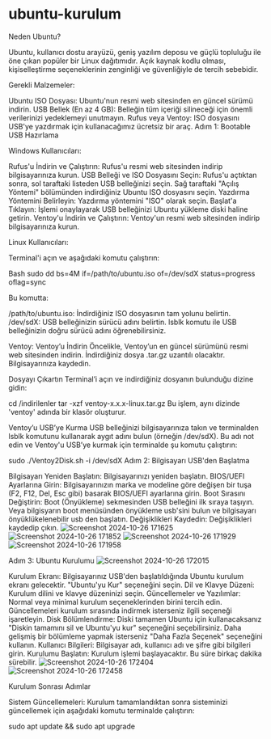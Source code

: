 # ubuntu-kurulum
Neden Ubuntu?

Ubuntu, kullanıcı dostu arayüzü, geniş yazılım deposu ve güçlü topluluğu ile öne çıkan popüler bir Linux dağıtımıdır. Açık kaynak kodlu olması, kişiselleştirme seçeneklerinin zenginliği ve güvenliğiyle de tercih sebebidir.

Gerekli Malzemeler:

Ubuntu ISO Dosyası: Ubuntu'nun resmi web sitesinden en güncel sürümü indirin.
USB Bellek (En az 4 GB): Belleğin tüm içeriği silineceği için önemli verilerinizi yedeklemeyi unutmayın.
Rufus veya Ventoy: ISO dosyasını USB'ye yazdırmak için kullanacağımız ücretsiz bir araç.
Adım 1: Bootable USB Hazırlama

Windows Kullanıcıları:

Rufus'u İndirin ve Çalıştırın: Rufus'u resmi web sitesinden indirip bilgisayarınıza kurun.
USB Belleği ve ISO Dosyasını Seçin: Rufus'u açtıktan sonra, sol taraftaki listeden USB belleğinizi seçin. Sağ taraftaki "Açılış Yöntemi" bölümünden indirdiğiniz Ubuntu ISO dosyasını seçin.
Yazdırma Yöntemini Belirleyin: Yazdırma yöntemini "ISO" olarak seçin.
Başlat'a Tıklayın: İşlemi onaylayarak USB belleğinizi Ubuntu yükleme diski haline getirin.
Ventoy'u İndirin ve Çalıştırın: Ventoy'un resmi web sitesinden indirip bilgisayarınıza kurun.

Linux Kullanıcıları:

Terminal'i açın ve aşağıdaki komutu çalıştırın:

Bash
sudo dd bs=4M if=/path/to/ubuntu.iso of=/dev/sdX status=progress oflag=sync


Bu komutta:

/path/to/ubuntu.iso: İndirdiğiniz ISO dosyasının tam yolunu belirtin.
/dev/sdX: USB belleğinizin sürücü adını belirtin. lsblk komutu ile USB belleğinizin doğru sürücü adını öğrenebilirsiniz.

Ventoy:
Ventoy’u İndirin Öncelikle, Ventoy’un en güncel sürümünü resmi web sitesinden indirin. İndirdiğiniz dosya .tar.gz uzantılı olacaktır. Bilgisayarınıza kaydedin.

Dosyayı Çıkartın Terminal’i açın ve indirdiğiniz dosyanın bulunduğu dizine gidin:



cd /indirilenler
tar -xzf ventoy-x.x.x-linux.tar.gz
Bu işlem, aynı dizinde 'ventoy' adında bir klasör oluşturur.

Ventoy’u USB’ye Kurma USB belleğinizi bilgisayarınıza takın ve terminalden lsblk komutunu kullanarak aygıt adını bulun (örneğin /dev/sdX). Bu adı not edin ve Ventoy'u USB’ye kurmak için terminalde şu komutu çalıştırın:

sudo ./Ventoy2Disk.sh -i /dev/sdX
Adım 2: Bilgisayarı USB'den Başlatma

Bilgisayarı Yeniden Başlatın: Bilgisayarınızı yeniden başlatın.
BIOS/UEFI Ayarlarına Girin: Bilgisayarınızın marka ve modeline göre değişen bir tuşa (F2, F12, Del, Esc gibi) basarak BIOS/UEFI ayarlarına girin.
Boot Sırasını Değiştirin: Boot (Önyükleme) sekmesinden USB belleğini ilk sıraya taşıyın.
Veya bilgisyarın boot menüsünden önyükleme usb'sini bulun ve bilgisayarı önyüklükelenebilir usb den başlatın.
Değişiklikleri Kaydedin: Değişiklikleri kaydedip çıkın.
![Screenshot 2024-10-26 171625](https://github.com/user-attachments/assets/d83f674c-82c2-4bfd-ac3c-d351c964d530)
![Screenshot 2024-10-26 171852](https://github.com/user-attachments/assets/3e9dc4d7-f3ce-400b-9093-70d781ac3bb6)
![Screenshot 2024-10-26 171929](https://github.com/user-attachments/assets/2d18ba4a-1e7f-4da8-9ea9-54208b667566)
![Screenshot 2024-10-26 171958](https://github.com/user-attachments/assets/45e75cfb-5e7c-4d7e-a4e7-fba75ac8dfc2)

Adım 3: Ubuntu Kurulumu
![Screenshot 2024-10-26 172015](https://github.com/user-attachments/assets/0284366d-6ae6-4b83-b9d8-a40917772777)

Kurulum Ekranı: Bilgisayarınız USB'den başlatıldığında Ubuntu kurulum ekranı gelecektir. "Ubuntu'yu Kur" seçeneğini seçin.
Dil ve Klavye Düzeni: Kurulum dilini ve klavye düzeninizi seçin.
Güncellemeler ve Yazılımlar: Normal veya minimal kurulum seçeneklerinden birini tercih edin. Güncellemeleri kurulum sırasında indirmek isterseniz ilgili seçeneği işaretleyin.
Disk Bölümlendirme: Diski tamamen Ubuntu için kullanacaksanız "Diskin tamamını sil ve Ubuntu'yu kur" seçeneğini seçebilirsiniz. Daha gelişmiş bir bölümleme yapmak isterseniz "Daha Fazla Seçenek" seçeneğini kullanın.
Kullanıcı Bilgileri: Bilgisayar adı, kullanıcı adı ve şifre gibi bilgileri girin.
Kurulumu Başlatın: Kurulum işlemi başlayacaktır. Bu süre birkaç dakika sürebilir.
![Screenshot 2024-10-26 172404](https://github.com/user-attachments/assets/e5f04585-c177-4825-81eb-478b31a5044b)
![Screenshot 2024-10-26 172458](https://github.com/user-attachments/assets/ce5894cd-8257-409f-bb6a-8362edbe7ee2)

Kurulum Sonrası Adımlar

Sistem Güncellemeleri: Kurulum tamamlandıktan sonra sisteminizi güncellemek için aşağıdaki komutu terminalde çalıştırın:

sudo apt update && sudo apt upgrade
